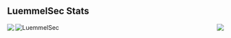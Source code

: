 <h2>LuemmelSec Stats</h2>
<img align='left' src="https://github-readme-stats.vercel.app/api?username=luemmelsec&show_icons=true&theme=cobalt">  
<img align='right' src="https://github-readme-stats.vercel.app/api/top-langs/?username=luemmelsec&theme=cobalt&layout=compact">  
 
<img src="https://komarev.com/ghpvc/?username=LuemmelSec&label=Profile%20views&color=0e75b6&style=flat" alt="LuemmelSec">  

